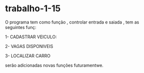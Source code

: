 # trabalho-1-15
O programa tem como função , controlar entrada e saiada , tem as seguintes funç:

1- CADASTRAR VEICULO:

2- VAGAS DISPONIVEIS

3- LOCALIZAR CARRO

serão adicionadas novas funções futuramentwe.
